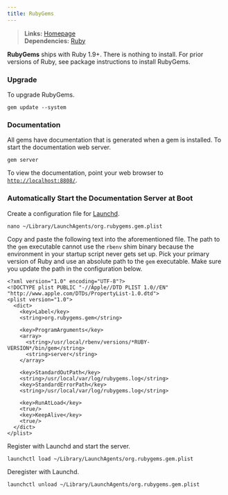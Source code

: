```yaml
---
title: RubyGems
---
```


> **Links:** [Homepage](http://rubygems.org/)  
> **Dependencies:** [Ruby](/ruby/)  

**RubyGems** ships with Ruby 1.9+. There is nothing to install. For prior versions of Ruby, see package instructions to install RubyGems.


### Upgrade

To upgrade RubyGems.

	gem update --system


### Documentation

All gems have documentation that is generated when a gem is installed. To start the documentation web server.

	gem server

To view the documentation, point your web browser to [`http://localhost:8808/`](http://localhost:8808/).


### Automatically Start the Documentation Server at Boot

Create a configuration file for [Launchd](http://en.wikipedia.org/wiki/Launchd).

	nano ~/Library/LaunchAgents/org.rubygems.gem.plist

Copy and paste the following text into the aforementioned file. The path to the `gem` executable cannot use the `rbenv` shim binary because the environment in your startup script never gets set up. Pick your primary version of Ruby and use an absolute path to the `gem` executable. Make sure you update the path in the configuration below.

	<?xml version="1.0" encoding="UTF-8"?>
	<!DOCTYPE plist PUBLIC "-//Apple//DTD PLIST 1.0//EN" "http://www.apple.com/DTDs/PropertyList-1.0.dtd">
	<plist version="1.0">
	  <dict>
	    <key>Label</key>
	    <string>org.rubygems.gem</string>

	    <key>ProgramArguments</key>
	    <array>
	      <string>/usr/local/rbenv/versions/*RUBY-VERSION*/bin/gem</string>
	      <string>server</string>
	    </array>

	    <key>StandardOutPath</key>
	    <string>/usr/local/var/log/rubygems.log</string>
	    <key>StandardErrorPath</key>
	    <string>/usr/local/var/log/rubygems.log</string>

	    <key>RunAtLoad</key>
	    <true/>
	    <key>KeepAlive</key>
	    <true/>
	  </dict>
	</plist>

Register with Launchd and start the server.

	launchctl load ~/Library/LaunchAgents/org.rubygems.gem.plist

Deregister with Launchd.

	launchctl unload ~/Library/LaunchAgents/org.rubygems.gem.plist
